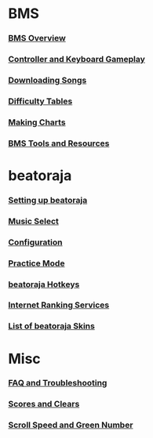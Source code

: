 # BMS
### [BMS Overview](BMS-Overview)
### [Controller and Keyboard Gameplay](Controller-and-Keyboard-Gameplay)
### [Downloading Songs](Downloading-Songs)
### [Difficulty Tables](Difficulty-Tables)
### [Making Charts](Making-Charts)
### [BMS Tools and Resources](BMS-Tools-and-Resources)

# beatoraja
### [Setting up beatoraja]()
### [Music Select](Music-Select)
### [Configuration](Configuration)
### [Practice Mode](Practice-Mode)
### [beatoraja Hotkeys](Hotkeys)
### [Internet Ranking Services](Internet-Ranking-Services)
### [List of beatoraja Skins](List-of-beatoraja-Skins)

# Misc
### [FAQ and Troubleshooting](FAQ-and-Troubleshooting)
### [Scores and Clears](Scores-and-Clears)
### [Scroll Speed and Green Number](Scroll-Speed-and-Green-Number)